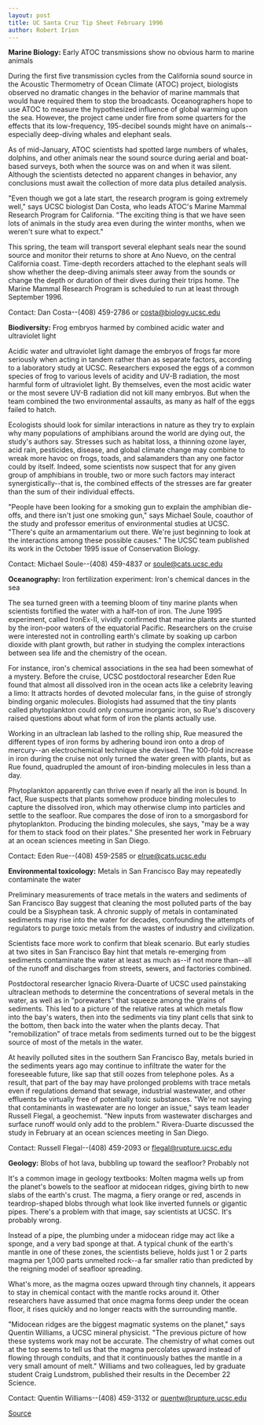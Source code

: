 ```yaml
---
layout: post
title: UC Santa Cruz Tip Sheet February 1996
author: Robert Irion
---
```


**Marine Biology:** Early ATOC transmissions show no obvious harm to marine animals

During the first five transmission cycles from the California  sound source in the Acoustic Thermometry of Ocean Climate (ATOC)  project, biologists observed no dramatic changes in the behavior of  marine mammals that would have required them to stop the  broadcasts. Oceanographers hope to use ATOC to measure the  hypothesized influence of global warming upon the sea. However, the  project came under fire from some quarters for the effects that its  low-frequency, 195-decibel sounds might have on animals-- especially deep-diving whales and elephant seals.

As of mid-January, ATOC scientists had spotted large numbers  of whales, dolphins, and other animals near the sound source during  aerial and boat-based surveys, both when the source was on and  when it was silent. Although the scientists detected no apparent  changes in behavior, any conclusions must await the collection of  more data plus detailed analysis.

"Even though we got a late start, the research program is going  extremely well," says UCSC biologist Dan Costa, who leads ATOC's  Marine Mammal Research Program for California. "The exciting thing  is that we have seen lots of animals in the study area even during  the winter months, when we weren't sure what to expect."

This spring, the team will transport several elephant seals  near the sound source and monitor their returns to shore at Ano  Nuevo, on the central California coast. Time-depth recorders  attached to the elephant seals will show whether the deep-diving  animals steer away from the sounds or change the depth or duration  of their dives during their trips home. The Marine Mammal Research  Program is scheduled to run at least through September 1996.

Contact: Dan Costa--(408) 459-2786 or costa@biology.ucsc.edu

**Biodiversity:** Frog embryos harmed by combined acidic water and ultraviolet light

Acidic water and ultraviolet light damage the embryos of frogs  far more seriously when acting in tandem rather than as separate  factors, according to a laboratory study at UCSC. Researchers  exposed the eggs of a common species of frog to various levels of  acidity and UV-B radiation, the most harmful form of ultraviolet  light. By themselves, even the most acidic water or the most severe  UV-B radiation did not kill many embryos. But when the team  combined the two environmental assaults, as many as half of the  eggs failed to hatch.

Ecologists should look for similar interactions in nature as  they try to explain why many populations of amphibians around the  world are dying out, the study's authors say. Stresses such as  habitat loss, a thinning ozone layer, acid rain, pesticides, disease,  and global climate change may combine to wreak more havoc on  frogs, toads, and salamanders than any one factor could by itself.  Indeed, some scientists now suspect that for any given group of  amphibians in trouble, two or more such factors may interact  synergistically--that is, the combined effects of the stresses are  far greater than the sum of their individual effects.

"People have been looking for a smoking gun to explain the  amphibian die-offs, and there isn't just one smoking gun," says  Michael Soule, coauthor of the study and professor emeritus of  environmental studies at UCSC. "There's quite an armamentarium out  there. We're just beginning to look at the interactions among these  possible causes." The UCSC team published its work in the October  1995 issue of Conservation Biology.

Contact: Michael Soule--(408) 459-4837 or soule@cats.ucsc.edu

**Oceanography:** Iron fertilization experiment: Iron's chemical dances in the sea

The sea turned green with a teeming bloom of tiny marine  plants when scientists fortified the water with a half-ton of iron.  The June 1995 experiment, called IronEx-II, vividly confirmed that  marine plants are stunted by the iron-poor waters of the equatorial  Pacific. Researchers on the cruise were interested not in controlling  earth's climate by soaking up carbon dioxide with plant growth, but  rather in studying the complex interactions between sea life and the  chemistry of the ocean.

For instance, iron's chemical associations in the sea had been  somewhat of a mystery. Before the cruise, UCSC postdoctoral  researcher Eden Rue found that almost all dissolved iron in the ocean  acts like a celebrity leaving a limo: It attracts hordes of devoted  molecular fans, in the guise of strongly binding organic molecules.  Biologists had assumed that the tiny plants called phytoplankton  could only consume inorganic iron, so Rue's discovery raised  questions about what form of iron the plants actually use.

Working in an ultraclean lab lashed to the rolling ship, Rue  measured the different types of iron forms by adhering bound iron  onto a drop of mercury--an electrochemical technique she devised.  The 100-fold increase in iron during the cruise not only turned the  water green with plants, but as Rue found, quadrupled the amount of  iron-binding molecules in less than a day.

Phytoplankton apparently can thrive even if nearly all the iron  is bound. In fact, Rue suspects that plants somehow produce binding  molecules to capture the dissolved iron, which may otherwise clump  into particles and settle to the seafloor. Rue compares the dose of  iron to a smorgasbord for phytoplankton. Producing the binding  molecules, she says, "may be a way for them to stack food on their  plates." She presented her work in February at an ocean sciences  meeting in San Diego.

Contact: Eden Rue--(408) 459-2585 or elrue@cats.ucsc.edu

**Environmental toxicology:** Metals in San Francisco Bay may repeatedly contaminate the water

Preliminary measurements of trace metals in the waters and  sediments of San Francisco Bay suggest that cleaning the most  polluted parts of the bay could be a Sisyphean task. A chronic supply  of metals in contaminated sediments may rise into the water for  decades, confounding the attempts of regulators to purge toxic  metals from the wastes of industry and civilization.

Scientists face more work to confirm that bleak scenario. But  early studies at two sites in San Francisco Bay hint that metals re-emerging from sediments contaminate the water at least as much  as--if not more than--all of the runoff and discharges from streets,  sewers, and factories combined.

Postdoctoral researcher Ignacio Rivera-Duarte of UCSC used  painstaking ultraclean methods to determine the concentrations of  several metals in the water, as well as in "porewaters" that squeeze  among the grains of sediments. This led to a picture of the relative  rates at which metals flow into the bay's waters, then into the  sediments via tiny plant cells that sink to the bottom, then back into  the water when the plants decay. That "remobilization" of trace  metals from sediments turned out to be the biggest source of most  of the metals in the water.

At heavily polluted sites in the southern San Francisco Bay,  metals buried in the sediments years ago may continue to infiltrate  the water for the foreseeable future, like sap that still oozes from  telephone poles. As a result, that part of the bay may have prolonged  problems with trace metals even if regulations demand that sewage,  industrial wastewater, and other effluents be virtually free of  potentially toxic substances. "We're not saying that contaminants in  wastewater are no longer an issue," says team leader Russell Flegal,  a geochemist. "New inputs from wastewater discharges and surface  runoff would only add to the problem." Rivera-Duarte discussed the  study in February at an ocean sciences meeting in San Diego.

Contact: Russell Flegal--(408) 459-2093 or flegal@rupture.ucsc.edu

**Geology:** Blobs of hot lava, bubbling up toward the seafloor? Probably not

It's a common image in geology textbooks: Molten magma wells  up from the planet's bowels to the seafloor at midocean ridges,  giving birth to new slabs of the earth's crust. The magma, a fiery  orange or red, ascends in teardrop-shaped blobs through what look  like inverted funnels or gigantic pipes. There's a problem with that  image, say scientists at UCSC. It's probably wrong.

Instead of a pipe, the plumbing under a midocean ridge may act  like a sponge, and a very bad sponge at that. A typical chunk of the  earth's mantle in one of these zones, the scientists believe, holds  just 1 or 2 parts magma per 1,000 parts unmelted rock--a far  smaller ratio than predicted by the reigning model of seafloor  spreading.

What's more, as the magma oozes upward through tiny  channels, it appears to stay in chemical contact with the mantle  rocks around it. Other researchers have assumed that once magma  forms deep under the ocean floor, it rises quickly and no longer  reacts with the surrounding mantle.

"Midocean ridges are the biggest magmatic systems on the  planet," says Quentin Williams, a UCSC mineral physicist. "The  previous picture of how these systems work may not be accurate.  The chemistry of what comes out at the top seems to tell us that the  magma percolates upward instead of flowing through conduits, and  that it continuously bathes the mantle in a very small amount of  melt." Williams and two colleagues, led by graduate student Craig  Lundstrom, published their results in the December 22 Science.

Contact: Quentin Williams--(408) 459-3132 or  quentw@rupture.ucsc.edu

[Source](http://www1.ucsc.edu/news_events/press_releases/archive/95-96/02-96/022196-Feb_96-scienc.html "Permalink to 022196-Feb_96-scienc")
